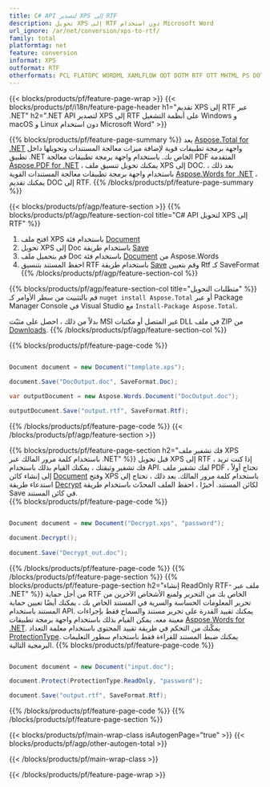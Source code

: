 ```yaml
---
title: C# API لتصدير XPS إلى RTF
description: تحويل XPS إلى RTF دون استخدام Microsoft Word
url_ignore: /ar/net/conversion/xps-to-rtf/
family: total
platformtag: net
feature: conversion
informat: XPS
outformat: RTF
otherformats: PCL FLATOPC WORDML XAMLFLOW ODT DOTM RTF OTT MHTML PS DOTX DOT
---
```

{{< blocks/products/pf/feature-page-wrap >}}
{{< blocks/products/pf/i18n/feature-page-header h1="تقديم XPS إلى RTF عبر .NET" h2=".NET API لتصدير XPS إلى RTF على أنظمة التشغيل Windows و macOS و Linux دون استخدام Microsoft Word" >}}

{{% blocks/products/pf/feature-page-summary %}}
يعد [Aspose.Total for .NET](https://products.aspose.com/total/net/) واجهة برمجة تطبيقات قوية لإضافة ميزات معالجة المستندات وتحويلها داخل تطبيق .NET الخاص بك. باستخدام واجهة برمجة تطبيقات معالجة PDF المتقدمة [Aspose.PDF for .NET](https://products.aspose.com/pdf/net/) ، يمكنك تحويل تنسيق ملف XPS إلى DOC. بعد ذلك ، باستخدام واجهة برمجة تطبيقات معالجة المستندات القوية [Aspose.Words for .NET](https://products.aspose.com/words/net/) ، يمكنك تقديم DOC إلى RTF.
{{% /blocks/products/pf/feature-page-summary  %}}

{{< blocks/products/pf/agp/feature-section >}}
{{% blocks/products/pf/agp/feature-section-col title="C# API لتحويل XPS إلى RTF" %}}
1. افتح ملف XPS باستخدام فئة [Document](https://reference.aspose.com/pdf/net/aspose.pdf/document)
2. تحويل XPS إلى Doc باستخدام طريقة [Save](https://reference.aspose.com/pdf/net/aspose.pdf.document/save/methods/5)
3. قم بتحميل ملف Doc باستخدام فئة [Document](https://reference.aspose.com/words/net/aspose.words/document) من Aspose.Words
4. احفظ المستند بتنسيق RTF باستخدام طريقة [Save](https://reference.aspose.com/words/net/aspose.words.document/save/methods/4) وقم بتعيين Rtf كـ SaveFormat
{{% /blocks/products/pf/agp/feature-section-col %}}

{{% blocks/products/pf/agp/feature-section-col title="متطلبات التحويل" %}}
قم بالتثبيت من سطر الأوامر كـ ``nuget install Aspose.Total`` أو عبر Package Manager Console في Visual Studio مع ``Install-Package Aspose.Total``.

بدلاً من ذلك ، احصل على مثبّت MSI غير المتصل أو مكتبات DLL في ملف ZIP من [Downloads](https://releases.aspose.com/total/net).
{{% /blocks/products/pf/agp/feature-section-col %}}

{{% blocks/products/pf/feature-page-code %}}

```cs

Document document = new Document("template.xps");
 
document.Save("DocOutput.doc", SaveFormat.Doc); 

var outputDocument = new Aspose.Words.Document("DocOutput.doc");

outputDocument.Save("output.rtf", SaveFormat.Rtf);   
```

{{% /blocks/products/pf/feature-page-code %}}
{{< /blocks/products/pf/agp/feature-section >}}

{{% blocks/products/pf/feature-page-section  h2="فك تشفير ملف XPS باستخدام كلمة مرور المالك عبر .NET" %}}
قبل تحويل XPS إلى RTF ، إذا كنت تريد فك تشفير وثيقتك ، يمكنك القيام بذلك باستخدام API. لفك تشفير ملف PDF ، تحتاج أولاً إلى إنشاء كائن [Document](https://reference.aspose.com/pdf/net/aspose.pdf/document) وفتح XPS باستخدام كلمة مرور المالك. بعد ذلك ، تحتاج إلى استدعاء طريقة [Decrypt](https://reference.aspose.com/pdf/net/aspose.pdf/document/methods/decrypt) لكائن المستند. أخيرًا ، احفظ الملف المحدّث باستخدام طريقة Save في كائن المستند.  
{{% blocks/products/pf/feature-page-code %}}

```cs

Document document = new Document("Decrypt.xps", "password");

document.Decrypt();
 
document.Save("Decrypt_out.doc");
```

{{% /blocks/products/pf/feature-page-code  %}}
{{% /blocks/products/pf/feature-page-section %}}
{{% blocks/products/pf/feature-page-section  h2="إنشاء ReadOnly RTF- ملف عبر .NET" %}}
من أجل حماية RTF الخاص بك من التحرير ولمنع الأشخاص الآخرين من تحرير المعلومات الحساسة والسرية في المستند الخاص بك ، يمكنك أيضًا تعيين حماية المستند باستخدام API. يمكنك تقييد القدرة على تحرير مستند والسماح فقط بإجراءات معينة معه. يمكن القيام بذلك باستخدام واجهة برمجة تطبيقات [Aspose.Words for .NET](https://products.aspose.com/words/net/). يمكّنك من التحكم في طريقة تقييد المحتوى باستخدام معلمة التعداد [ProtectionType](https://reference.aspose.com/words/net/aspose.words/protectiontype). يمكنك ضبط المستند للقراءة فقط باستخدام سطور التعليمات البرمجية التالية. 
{{% blocks/products/pf/feature-page-code %}}

```cs

Document document = new Document("input.doc");

document.Protect(ProtectionType.ReadOnly, "password");

document.Save("output.rtf", SaveFormat.Rtf);    
```

{{% /blocks/products/pf/feature-page-code  %}}
{{% /blocks/products/pf/feature-page-section %}}

{{< blocks/products/pf/main-wrap-class isAutogenPage="true" >}}
{{< blocks/products/pf/agp/other-autogen-total >}}


{{< /blocks/products/pf/main-wrap-class >}}

{{< /blocks/products/pf/feature-page-wrap >}}